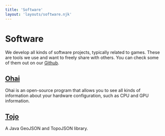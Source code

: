 ```yaml
---
title: 'Software'
layout: 'layouts/software.njk'
---
```


# Software

We develop all kinds of software projects, typically related to games. These are tools we use and want to freely share with others. You can check some of them out on our [Github](https://github.com/adelheidsoftware).

## [Ohai](https://github.com/adelheidsoftware/ohai)

Ohai is an open-source program that allows you to see all kinds of information about your hardware configuration, such as CPU and GPU information.

## [Tojo](https://github.com/adelheidsoftware/tojo)

A Java GeoJSON and TopoJSON library.